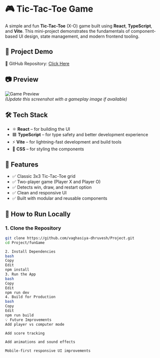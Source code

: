 # 🎮 Tic-Tac-Toe Game

A simple and fun **Tic-Tac-Toe** (X-O) game built using **React**, **TypeScript**, and **Vite**. This mini-project demonstrates the fundamentals of component-based UI design, state management, and modern frontend tooling.

## 🚀 Project Demo

🔗 GitHub Repository: [Click Here](https://github.com/vaghasiya-dhruvesh/Project.git)

## 📷 Preview

![Game Preview](public/vite.svg)  
*(Update this screenshot with a gameplay image if available)*

## 🛠️ Tech Stack

- ⚛️ **React** – for building the UI
- 🟦 **TypeScript** – for type safety and better development experience
- ⚡ **Vite** – for lightning-fast development and build tools
- 🎨 **CSS** – for styling the components



## 🎯 Features

- ✅ Classic 3x3 Tic-Tac-Toe grid
- ✅ Two-player game (Player X and Player O)
- ✅ Detects win, draw, and restart option
- ✅ Clean and responsive UI
- ✅ Built with modular and reusable components

## 🧩 How to Run Locally

### 1. Clone the Repository

```bash
git clone https://github.com/vaghasiya-dhruvesh/Project.git
cd Project/funGame

2. Install Dependencies
bash
Copy
Edit
npm install
3. Run the App
bash
Copy
Edit
npm run dev
4. Build for Production
bash
Copy
Edit
npm run build
💡 Future Improvements
Add player vs computer mode

Add score tracking

Add animations and sound effects

Mobile-first responsive UI improvements